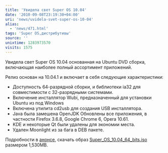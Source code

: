 ```yaml
---
title: 'Увидела свет Super OS 10.04'
date: '2010-09-08T23:19:30+04:00'
uri: 'news/uvidela-svet-super-os-10-04'
alias: 
  - 'news/471.html'
tags: 'Super OS,дистрибутивы'
source: ''
unixtime: 1283973570
visits: 1575
---
```

Увидела свет Super OS 10.04 основанная на Ubuntu DVD сборка, включающая наиболее полный асcортимент приложений.

Релиз основан на 10.04.1 и включает в себя следующие характеристики:

*   Доступность 64-разрядной сборки, и библиотеки ia32 для совместимости с 32-разрядными системами.
*   Включение инсталлятор Wubi, предназначенный для установки Ubuntu из под Windows
*   Включена утилита cd2usb для создания USB инсталлятора.
*   Java была замешена OpenJDK Обновлены все приложения, в частности Firefox 3.6.8, Google Chrome 6, Opera 10.61.
*   KDE и некоторые Qt были удалены для экономии места.
*   Удален Moonlight из за бага в DEB пакете.

Подробности в [анонсе](http://hacktolive.org/blog/2010/super-os-10-04-released/), скачать образ [Super\_OS\_10.04\_64\_bits.iso](http://www.whiteoakhomecare.com/hacktolive/download/Super_OS_10.04_64_bits.iso) размером 1,530MB.
